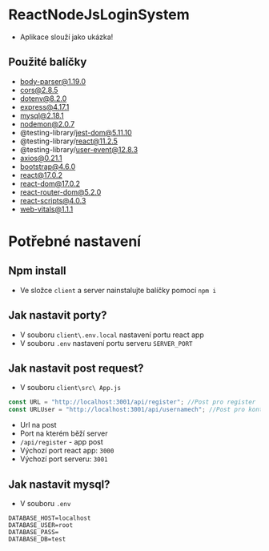 # ReactNodeJsLoginSystem
* Aplikace slouží jako ukázka!
## Použité balíčky 
* body-parser@1.19.0
* cors@2.8.5
* dotenv@8.2.0
* express@4.17.1
* mysql@2.18.1
* nodemon@2.0.7
* @testing-library/jest-dom@5.11.10
* @testing-library/react@11.2.5
* @testing-library/user-event@12.8.3
* axios@0.21.1
* bootstrap@4.6.0
* react@17.0.2
* react-dom@17.0.2
* react-router-dom@5.2.0
* react-scripts@4.0.3
* web-vitals@1.1.1

# Potřebné nastavení
## Npm install
* Ve složce `client` a server nainstalujte balíčky pomocí `npm i`

## Jak nastavit porty?
* V souboru `client\.env.local` nastavení portu react app
* V souboru `.env` nastavení portu serveru `SERVER_PORT`

## Jak nastavit post request?
* V souboru `client\src\ App.js`
```js
const URL = "http://localhost:3001/api/register"; //Post pro register
const URLUser = "http://localhost:3001/api/usernamech"; //Post pro kontrolu jména
```
* Url na post
* Port na kterém běží server 
* `/api/register` - app post
* Výchozí port react app: `3000`
* Výchozí port serveru: `3001`

## Jak nastavit mysql?
* V souboru `.env` 
```mysql
DATABASE_HOST=localhost
DATABASE_USER=root
DATABASE_PASS=
DATABASE_DB=test
```



